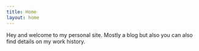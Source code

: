 ```yaml
---
title: Home
layout: home
---
```


Hey and welcome to my personal site. Mostly a blog but also you can also find details on my work history.
